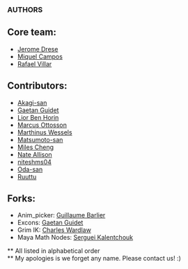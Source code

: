 ### AUTHORS


## Core team:  
- [Jerome Drese](https://github.com/jdrese)
- [Miquel Campos](https://github.com/miquelcampos)
- [Rafael Villar](https://github.com/RafaelVillar)


## Contributors:  
- [Akagi-san](https://github.com/akiwoRM/)
- [Gaetan Guidet](https://github.com/gatgui/)
- [Lior Ben Horin](https://github.com/liorbenhorin/)
- [Marcus Ottosson](https://github.com/mottosso)
- [Marthinus Wessels](https://github.com/Lohult)
- [Matsumoto-san](https://github.com/yamahigashi)
- [Miles Cheng](https://github.com/milesckt/)
- [Nate Allison](https://github.com/juggernate)
- [niteshms04](https://github.com/niteshms04)
- [Oda-san](https://github.com/Gotetz/)
- [Ruuttu](https://github.com/Ruuttu/)

## Forks:  
- Anim_picker: [Guillaume Barlier](https://github.com/gbarlier/anim_picker)
- Excons: [Gaetan Guidet](https://github.com/gatgui/excons)
- Grim IK: [Charles Wardlaw](https://github.com/kattkieru/grim_IK)
- Maya Math Nodes: [Serguei Kalentchouk](https://github.com/serguei-k/maya-math-nodes)

** All listed in alphabetical order  
** My apologies is we forget any name. Please contact us! :)  


